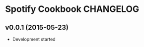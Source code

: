 Spotify Cookbook CHANGELOG
==========================

v0.0.1 (2015-05-23)
-------------------
- Development started
